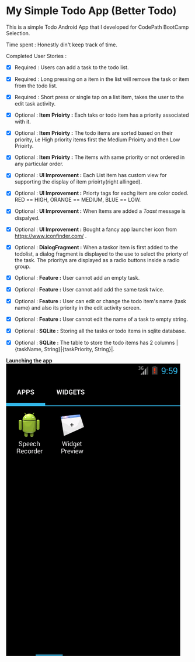 # My Simple Todo App (Better Todo)

This is a simple Todo Android App that I developed for CodePath BootCamp Selection.


Time spent : Honestly din't keep track of time.

Completed User Stories :
 * [x] Required : Users can add a task to the todo list.
 * [x] Required : Long pressing on a item in the list will remove the task or item from the todo list.
 * [x] Required : Short press or single tap on a list item, takes the user to the edit task activity.
 
 * [x] Optional : **Item Prioirty :** Each taks or todo item has a priority associated with it.
 * [x] Optional : **Item Prioirty :** The todo items are sorted based on their priority, i.e High priority items first the    Medium Prioirty and then Low Prioirty. 
 * [x] Optional : **Item Prioirty :** The items with same priority or not ordered in any particular order.
 * [x] Optional : **UI Improvement :**  Each List item has custom view for supporting the display of item prioirty(right allinged).
 * [x] Optional : **UI Improvement :** Priorty tags for eachg item are color coded. RED == HIGH, ORANGE == MEDIUM, BLUE == LOW.
 * [x] Optional : **UI Improvement :** When Items are added a *Toast* message is dispalyed.
 * [x] Optional : **UI Improvement :** Bought a fancy app launcher icon from https://www.iconfinder.com/ .
 * [x] Optional : **DialogFragment :** When a taskor item is first added to the todolist, a dialog fragment is displayed to the use to select the priorty of the task. The prioritys are displayed as a radio buttons inside a radio group.
 * [x] Optional : **Feature :** User cannot add an empty task.
 * [x] Optional : **Feature :** User cannot add add the same task twice.
 * [x] Optional : **Feature :** User can edit or change the todo item's name (task name) and also its priority in the edit activity screen.
 * [x] Optional : **Feature :** User cannot edit the name of a task to empty string.
 * [x] Optional : **SQLite :** Storing all the tasks or todo items in sqlite database.
 * [x] Optional : **SQLite :** The table to store the todo items has 2 columns |{taskName, String}|{taskPriority, String}|.


**Launching the app**
![Video Walkthrough](AppLaunch.gif)
